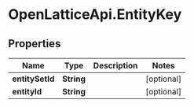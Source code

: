 # OpenLatticeApi.EntityKey

## Properties

Name | Type | Description | Notes
------------ | ------------- | ------------- | -------------
**entitySetId** | **String** |  | [optional] 
**entityId** | **String** |  | [optional] 



